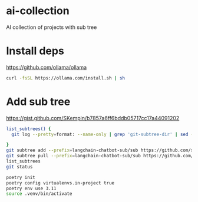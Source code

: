 # ai-collection
AI collection of projects with sub tree

# Install deps
https://github.com/ollama/ollama
```sh
curl -fsSL https://ollama.com/install.sh | sh
```

# Add sub tree

https://gist.github.com/SKempin/b7857a6ff6bddb05717cc17a44091202

```sh
list_subtrees() {
  git log --pretty=format: --name-only | grep 'git-subtree-dir' | sed -E 's/.*git-subtree-dir: //' | sort | uniq

}
git subtree add --prefix=langchain-chatbot-sub/sub https://github.com/shashankdeshpande/langchain-chatbot.git main
git subtree pull --prefix=langchain-chatbot-sub/sub https://github.com/shashankdeshpande/langchain-chatbot.git main
list_subtrees
git status
```



```sh
poetry init
poetry config virtualenvs.in-project true
poetry env use 3.11
source .venv/bin/activate
```


 